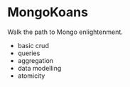 # MongoKoans
Walk the path to Mongo enlightenment.

- basic crud
- queries
- aggregation
- data modelling
- atomicity
